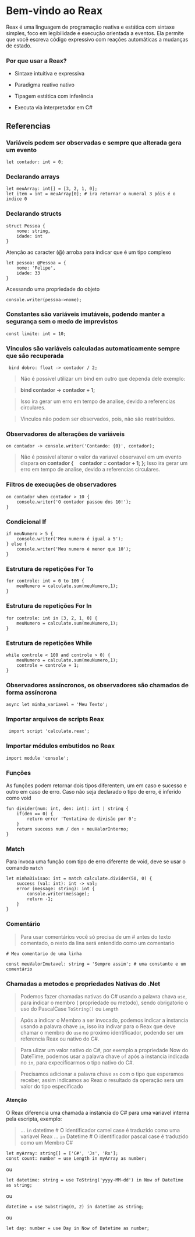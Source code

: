 
# Bem-vindo ao Reax

Reax é uma linguagem de programação reativa e estática com sintaxe simples, foco em legibilidade e execução orientada a eventos. Ela permite que você escreva código expressivo com reações automáticas a mudanças de estado.

### Por que usar a Reax?

- Sintaxe intuitiva e expressiva

- Paradigma reativo nativo

- Tipagem estática com inferência

- Executa via interpretador em C#

  

## Referencias
 

### Variáveis podem ser observadas e sempre que alterada gera um evento

```
let contador: int = 0;
```

### Declarando arrays

```
let meuArray: int[] = [3, 2, 1, 0];
let item = int = meuArray[0]; # ira retornar o numeral 3 póis é o indice 0 
```

### Declarando structs

```
struct Pessoa {
	nome: string,
	idade: int
}
```

Atenção ao caracter (@) arroba para indicar que é um tipo complexo
```
let pessoa: @Pessoa = {
	nome: 'Felipe',
	idade: 33
}
```

Acessando uma propriedade do objeto
```
console.writer(pessoa->nome);
```

### Constantes são variáveis imutáveis, podendo manter a segurança sem o medo de imprevistos
```
const limite: int = 10;
```

### Vínculos são variáveis calculadas automaticamente sempre que são recuperada
```
 bind dobro: float -> contador / 2;
```

>Não é possivel utilizar um bind em outro que dependa dele exemplo:

>**bind contador -> contador + 1;**

>Isso ira gerar um erro em tempo de analise, devido a referencias circulares.

>Vinculos não podem ser observados, pois, não são reatribuidos.
  

### Observadores de alterações de variáveis
```
on contador -> console.writer('Contando: {0}', contador);
```
>Não é possivel alterar o valor da variavel observavel em um evento dispara
>**on contador {
>&nbsp;&nbsp;&nbsp;&nbsp;contador = contador + 1;
>};**
>Isso ira gerar um erro em tempo de analise, devido a referencias circulares.
  
### Filtros de execuções de observadores

```
on contador when contador > 10 {
	console.writer('O contador passou dos 10!');
}
```

### Condicional If
```
if meuNumero > 5 {
	console.writer('Meu numero é igual a 5');
} else {
	console.writer('Meu numero é menor que 10');
}
```

### Estrutura de repetições For To
```
for controle: int = 0 to 100 {
	meuNumero = calculate.sum(meuNumero,1);
}
```

### Estrutura de repetições For In
```
for controle: int in [3, 2, 1, 0] {
	meuNumero = calculate.sum(meuNumero,1);
}
```

### Estrutura de repetições While
```
while controle < 100 and controle > 0) {
	meuNumero = calculate.sum(meuNumero,1);
	controle = controle + 1;
}
```

### Observadores assíncronos, os observadores são chamados de forma assíncrona
```
async let minha_variavel = 'Meu Texto';
```

### Importar arquivos de scripts Reax
```
 import script 'calculate.reax';
```

### Importar módulos embutidos no Reax
```
import module 'console';
```

### Funções
As funções podem retornar dois tipos diferentem, um em caso e sucesso e outro em caso de erro.
Caso não seja declarado o tipo de erro, é inferido como void

```
fun divider(num: int, den: int): int | string {
	if(den == 0) {
		return error 'Tentativa de divisão por 0';
	}
	return success num / den + meuValorInterno;
}
```

### Match
Para invoca uma função com tipo de erro diferente de void, deve se usar o comando ```match```
```
let minhaDivisao: int = match calculate.divider(50, 0) {
	success (val: int): int -> val;
	error (message: string): int {
		console.writer(message);
		return -1;
	}
}
```

### Comentário
> Para usar comentários você só precisa de um # antes do texto comentado, o resto da lina será entendido como um comentario

```
# Meu comentario de uma linha
```

```
const meuValorImutavel: string = 'Sempre assim'; # uma constante e um comentário
```

### Chamadas a metodos e propriedades Nativas do .Net
> Podemos fazer chamadas nativas do C# usando a palavra chava  ```use```, para indicar o membro ( propriedade ou metodo), sendo obrigatorio o uso do PascalCase ```ToString()``` ou ```Length```

> Após a indicar o Membro a ser invocado, podemos indicar a instancia usando a palavra chave ```in```, isso ira indivar para o Reax que deve chamar o membro do ```use``` no proximo identificador,
podendo ser um referencia Reax ou nativo do C#.

> Para ulizar um valor nativo do C#, por exemplo a propriedade Now do DateTime, podemos usar a palavra chave ```of``` após a instancia indicada no ```in```, para expecificarmos o tipo nativo do C#.

> Precisamos adicionar a palavra chave ```as``` com o tipo que esperamos receber, assim indicamos ao Reax o resultado da operação sera um valor do tipo especificado

#### Atenção
O Reax diferencia uma chamada a instancia do C# para uma variavel interna pela escripta, exemplo:
> ... ```in``` datetime # O identificador camel case é traduzido como uma variavel Reax
> ... ```in``` Datetime # O identificador pascal case é traduzido como um Membro C#

```
let myArray: string[] = ['C#', 'Js', 'Rx'];
const count: number = use Length in myArray as number;
```
ou
```
let datetime: string = use ToString('yyyy-MM-dd') in Now of DateTime as string;
```
ou
```
datetime = use Substring(0, 2) in datetime as string;
```
ou
```
let day: number = use Day in Now of Datetime as number;
```
